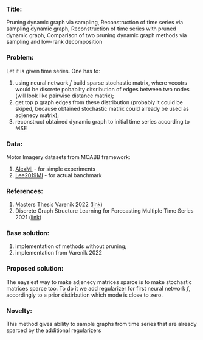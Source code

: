 ### Title: 
Pruning dynamic graph via sampling, Reconstruction of time series via sampling dynamic graph, Reconstruction of time series with pruned dynamic graph, Comparison of two pruning dynamic graph methods via sampling and low-rank decomposition
### Problem:
Let it is given time series. One has to:
1. using neural network _f_ build sparse stochastic matrix, where vecotrs would be discrete pobabilty ditsribution of edges between two nodes (will look like pairwise distance matrix);
2. get top p graph edges from these distribution (probably it could be skiped, because obtained stochastic matrix could already be used as adjenecy matrix);
3. reconstruct obtained dynamic graph to initial time series according to MSE
### Data: 
Motor Imagery datasets  from MOABB framework: 
1. [AlexMI](https://neurotechx.github.io/moabb/generated/moabb.datasets.AlexMI.html#moabb.datasets.AlexMI) - for simple experiments
2. [Lee2019MI](https://neurotechx.github.io/moabb/generated/moabb.datasets.Lee2019_MI.html#moabb.datasets.Lee2019_MI) - for actual banchmark
### References:
1. Masters Thesis Varenik 2022 ([link](http://www.machinelearning.ru/wiki/images/b/b2/Varenik2022master_thesis.pdf))
2. Discrete Graph Structure Learning for Forecasting Multiple Time Series 2021 ([link](https://arxiv.org/abs/2101.06861))
### Base solution:
1. implementation of methods without pruning;
2. implementation from Varenik 2022
### Proposed solution:
The eaysiest way to make adjenecy matrices sparce is to make stochastic matrices sparce too. To do it we add regularizer for first neural network _f_, accordingly to a prior distirbution which mode is close to zero. 
### Novelty:
This method gives ability to sample graphs from time series that are already sparced by the additional regularizers 
